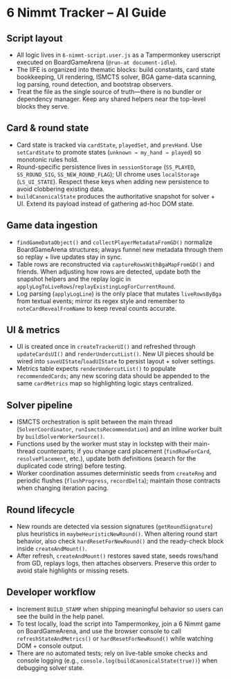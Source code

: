 # 6 Nimmt Tracker – AI Guide

## Script layout
- All logic lives in `6-nimmt-script.user.js` as a Tampermonkey userscript executed on BoardGameArena (`@run-at document-idle`).
- The IIFE is organized into thematic blocks: build constants, card state bookkeeping, UI rendering, ISMCTS solver, BGA game-data scanning, log parsing, round detection, and bootstrap observers.
- Treat the file as the single source of truth—there is no bundler or dependency manager. Keep any shared helpers near the top-level blocks they serve.

## Card & round state
- Card state is tracked via `cardState`, `playedSet`, and `prevHand`. Use `setCardState` to promote states (`unknown → my_hand → played`) so monotonic rules hold.
- Round-specific persistence lives in `sessionStorage` (`SS_PLAYED`, `SS_ROUND_SIG`, `SS_NEW_ROUND_FLAG`); UI chrome uses `localStorage` (`LS_UI_STATE`). Respect these keys when adding new persistence to avoid clobbering existing data.
- `buildCanonicalState` produces the authoritative snapshot for solver + UI. Extend its payload instead of gathering ad-hoc DOM state.

## Game data ingestion
- `findGameDataObject()` and `collectPlayerMetadataFromGD()` normalize BoardGameArena structures; always funnel new metadata through them so replay + live updates stay in sync.
- Table rows are reconstructed via `captureRowsWithBgaMapFromGD()` and friends. When adjusting how rows are detected, update both the snapshot helpers and the replay logic in `applyLogToLiveRows`/`replayExistingLogForCurrentRound`.
- Log parsing (`applyLogLine`) is the only place that mutates `liveRowsByBga` from textual events; mirror its regex style and remember to `noteCardRevealFromName` to keep reveal counts accurate.

## UI & metrics
- UI is created once in `createTrackerUI()` and refreshed through `updateCardsUI()` and `renderUndercutList()`. New UI pieces should be wired into `saveUIState`/`loadUIState` to persist layout + solver settings.
- Metrics table expects `renderUndercutList()` to populate `recommendedCards`; any new scoring data should be appended to the same `cardMetrics` map so highlighting logic stays centralized.

## Solver pipeline
- ISMCTS orchestration is split between the main thread (`SolverCoordinator`, `runIsmctsRecommendation`) and an inline worker built by `buildSolverWorkerSource()`.
- Functions used by the worker must stay in lockstep with their main-thread counterparts; if you change card placement (`findRowForCard`, `resolvePlacement`, etc.), update both definitions (search for the duplicated code string) before testing.
- Worker coordination assumes deterministic seeds from `createRng` and periodic flushes (`flushProgress`, `recordDelta`); maintain those contracts when changing iteration pacing.

## Round lifecycle
- New rounds are detected via session signatures (`getRoundSignature`) plus heuristics in `maybeHeuristicNewRound()`. When altering round start behavior, also check `hardResetForNewRound()` and the ready-check block inside `createAndMount()`.
- After refresh, `createAndMount()` restores saved state, seeds rows/hand from GD, replays logs, then attaches observers. Preserve this order to avoid stale highlights or missing resets.

## Developer workflow
- Increment `BUILD_STAMP` when shipping meaningful behavior so users can see the build in the help panel.
- To test locally, load the script into Tampermonkey, join a 6 Nimmt game on BoardGameArena, and use the browser console to call `refreshStateAndMetrics()` or `hardResetForNewRound()` while watching DOM + console output.
- There are no automated tests; rely on live-table smoke checks and console logging (e.g., `console.log(buildCanonicalState(true))`) when debugging solver state.
